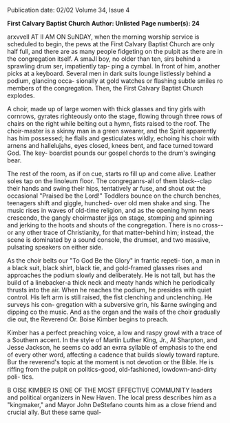 Publication date: 02/02
Volume 34, Issue 4

**First Calvary Baptist Church**
**Author: Unlisted**
**Page number(s): 24**

arxvvell 
AT 
II AM ON SuNDAY, when the morning worship service is 
scheduled to begin, the pews at the First Calvary Baptist 
Church are only half full, and there are as many people fidgeting on 
the pulpit as there are in the congregation itself. A smaJI boy, no 
older than ten, sirs behind a sprawling drum ser, impatiently tap-
ping a cymbal. In front of him, another picks at a keyboard. Several 
men in dark suits lounge listlessly behind a podium, glancing occa-
sionally at gold watches or flashing subtle smiles ro members of the 
congregation. Then, the First Calvary Baptist Church explodes. 


A choir, made up of large women with thick glasses and tiny 
girls with cornrows, gyrates righteously onto the stage, flowing 
through three rows of chairs on the right while belting out a hymn, 
fists raised to the roof. The choir-master is a skinny man in a green 
swearer, and the Spirit apparently has him possessed; he flails and 
gesticulates wildly, echoing his choir with arnens and hallelujahs, 
eyes closed, knees bent, and face turned toward God. The key-
boardist pounds our gospel chords to the drum's swinging bear. 


The rest of the room, as if on cue, starts ro fill up and come 
alive. Leather soles tap on the linoleum floor. The congreganrs-all 
of them black--clap their hands and swing their hips, tentatively ar 
fuse, and shout out the occasional "Praised be the Lord!" Toddlers 
bounce on the church benches, teenagers shift and giggle, hunched-
over old men shake and sing. The music rises in waves of old-time 
religion, and as the opening hymn nears crescendo, the gangly 
choirmaster jigs on stage, stomping and spinning and jerking to the 
hoots and shouts of the congregation. There is no cross--or any 
other trace of Christianity, for that matter-behind him; instead, 
the scene is dominated by a sound console, the drumset, and two 
massive, pulsating speakers on either side. 


As the choir belts our "To God Be the Glory" in frantic repeti-
tion, a man in a black suit, black shirt, black tie, and gold-framed 
glasses rises and approaches the podium slowly and deliberately. He 
is not tall, but has the build of a linebacker-a thick neck and 
meaty hands which he periodically thrusts into the air. When he 
reaches the podium, he presides with quiet control. His left arm is 
still raised, the fist clenching and unclenching. He surveys his con-
gregation with a subversive grin, his &arne swinging and dipping co 
the music. And as the organ and the wails of the choir gradually die 
out, the Reverend Or. Boise Kimber begins to preach. 


Kimber has a perfect preaching voice, a low and raspy growl 
with a trace of a Southern accent. In the style of Martin Luther 
King, Jr., AI Sharpton, and Jesse Jackson, he seems co add an exrra 
syllable of emphasis to the end of every other word, affecting a 
cadence that builds slowly toward rapture. Bur the reverend's topic 
at the moment is not devotion or the Bible. He is riffing from the 
pulpit on politics-good, old-fashioned, lowdown-and-dirty poli-
tics. 


B 
OIS£ KIMBER IS ONE OF THE MOST EFFECTIVE COMMUNITY 
leaders and political organizers in New Haven. The local 
press describes him as a "kingmaker," and Mayor John DeStefano 
counts him as a close friend and crucial ally. But these same qual-